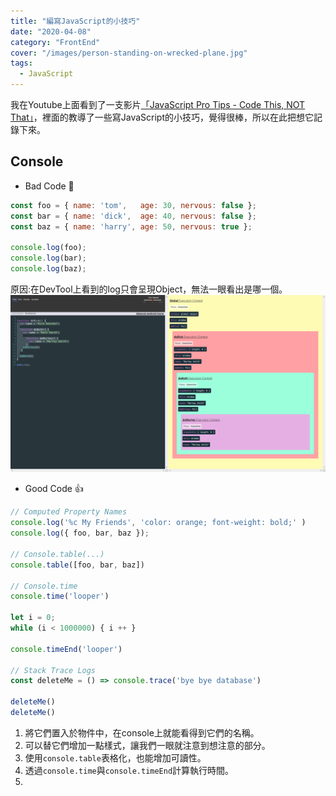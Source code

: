 ```yaml
---
title: "編寫JavaScript的小技巧"
date: "2020-04-08"
category: "FrontEnd"
cover: "/images/person-standing-on-wrecked-plane.jpg"
tags:
  - JavaScript
---
```


我在Youtube上面看到了一支影片[「JavaScript Pro Tips - Code This, NOT That」](https://www.youtube.com/watch?v=Mus_vwhTCq0)，裡面的教導了一些寫JavaScript的小技巧，覺得很棒，所以在此把想它記錄下來。

## Console

- Bad Code 💩

```javascript
const foo = { name: 'tom',   age: 30, nervous: false };
const bar = { name: 'dick',  age: 40, nervous: false };
const baz = { name: 'harry', age: 50, nervous: true };

console.log(foo);
console.log(bar);
console.log(baz);
```

原因:在DevTool上看到的log只會呈現Object，無法一眼看出是哪一個。
![call-stack-1](/static/images/call-stack-1.png)

- Good Code 👍

```javascript
// Computed Property Names
console.log('%c My Friends', 'color: orange; font-weight: bold;' )
console.log({ foo, bar, baz });

// Console.table(...)
console.table([foo, bar, baz])

// Console.time
console.time('looper')

let i = 0;
while (i < 1000000) { i ++ }

console.timeEnd('looper')

// Stack Trace Logs
const deleteMe = () => console.trace('bye bye database')

deleteMe()
deleteMe()
```

1. 將它們置入於物件中，在console上就能看得到它們的名稱。
2. 可以替它們增加一點樣式，讓我們一眼就注意到想注意的部分。
3. 使用`console.table`表格化，也能增加可讀性。
4. 透過`console.time`與`console.timeEnd`計算執行時間。
5. 